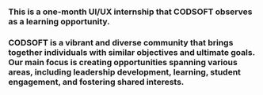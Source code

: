 ### This is a one-month UI/UX internship that CODSOFT observes as a learning opportunity.
### CODSOFT is a vibrant and diverse community that brings together individuals with similar objectives and ultimate goals. Our main focus is creating opportunities spanning various areas, including leadership development, learning, student engagement, and fostering shared interests.
